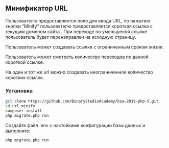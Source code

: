 ## Минификатор URL

Пользователю предоставляется поле для ввода URL, по нажатию кнопки “Minify” пользователю предоставляется короткая ссылка с текущим доменом сайта . При переходе по уменьшеной ссылке пользователь будет перенаправлен на исходную страницу.

Пользователь может создавать ссылки с ограниченным сроком жизни.

Пользователь может смотреть количество переходов по данной короткой ссылке.

На один и тот же url можно создавать неограниченное количество коротких ссылок. 

### Установка

```bash
git clone https://github.com/BinaryStudioAcademy/bsa-2019-php-5.git
cd url_minify
composer install
php migrate.php run
```

Создайте файл .env  с настойками конфигурации базы данных и выполните:

```bash
php migrate.php run
```



